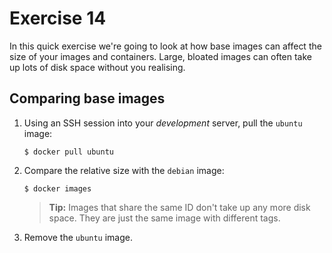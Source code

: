 # Exercise 14

In this quick exercise we're going to look at how base images can affect the 
size of your images and containers. Large, bloated images can often take up lots
of disk space without you realising.

## Comparing base images

1. Using an SSH session into your _development_ server, pull the `ubuntu` image:

   ```
   $ docker pull ubuntu
   ```
    
3. Compare the relative size with the `debian` image:

   ```
   $ docker images
   ```

   > **Tip:** Images that share the same ID  don't take up any more disk space.
   > They are just the same image with different tags.
   
4. Remove the `ubuntu` image.
